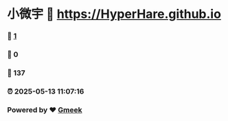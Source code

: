 # 小微宇 :link: https://HyperHare.github.io 
### :page_facing_up: [1](https://HyperHare.github.io/tag.html) 
### :speech_balloon: 0 
### :hibiscus: 137 
### :alarm_clock: 2025-05-13 11:07:16 
### Powered by :heart: [Gmeek](https://github.com/Meekdai/Gmeek)
